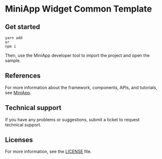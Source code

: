 # MiniApp Widget Common Template

<!-- [English](README.md) | [中文版](README_cn.md) -->

## Get started

```shell
yarn add
or
npm i
```

Then, use the MiniApp developer tool to import the project and open the sample.

## References

For more information about the framework, components, APIs, and tutorials, see [MiniApp](https://developer.tuya.com/cn/miniapp).

## Technical support

If you have any problems or suggestions, submit a ticket to request technical support.

## Licenses

For more information, see the [LICENSE](LICENSE) file.
